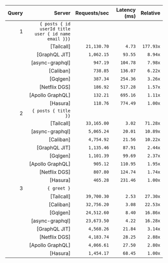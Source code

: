 <!-- PERFORMANCE_RESULTS_START -->

| Query | Server | Requests/sec | Latency (ms) | Relative |
|-------:|--------:|--------------:|--------------:|---------:|
| 1 | `{ posts { id userId title user { id name email }}}` |
|| [Tailcall] | `21,130.70` | `4.73` | `177.93x` |
|| [GraphQL JIT] | `1,062.15` | `93.55` | `8.94x` |
|| [async-graphql] | `947.19` | `104.78` | `7.98x` |
|| [Caliban] | `738.85` | `136.07` | `6.22x` |
|| [Gqlgen] | `387.34` | `254.36` | `3.26x` |
|| [Netflix DGS] | `186.92` | `517.28` | `1.57x` |
|| [Apollo GraphQL] | `132.21` | `695.16` | `1.11x` |
|| [Hasura] | `118.76` | `774.49` | `1.00x` |
| 2 | `{ posts { title }}` |
|| [Tailcall] | `33,165.00` | `3.02` | `71.28x` |
|| [async-graphql] | `5,065.24` | `20.01` | `10.89x` |
|| [Caliban] | `4,754.92` | `21.56` | `10.22x` |
|| [GraphQL JIT] | `1,135.46` | `87.91` | `2.44x` |
|| [Gqlgen] | `1,101.39` | `99.69` | `2.37x` |
|| [Apollo GraphQL] | `905.12` | `110.95` | `1.95x` |
|| [Netflix DGS] | `807.80` | `124.74` | `1.74x` |
|| [Hasura] | `465.28` | `231.46` | `1.00x` |
| 3 | `{ greet }` |
|| [Tailcall] | `39,700.30` | `2.53` | `27.30x` |
|| [Caliban] | `32,756.20` | `3.08` | `22.53x` |
|| [Gqlgen] | `24,512.60` | `8.40` | `16.86x` |
|| [async-graphql] | `23,673.50` | `4.22` | `16.28x` |
|| [GraphQL JIT] | `4,568.26` | `21.84` | `3.14x` |
|| [Netflix DGS] | `4,183.74` | `28.25` | `2.88x` |
|| [Apollo GraphQL] | `4,066.61` | `27.50` | `2.80x` |
|| [Hasura] | `1,454.17` | `68.45` | `1.00x` |

<!-- PERFORMANCE_RESULTS_END -->
